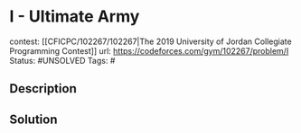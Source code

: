 # I - Ultimate Army

contest: [[CFICPC/102267/102267|The 2019 University of Jordan Collegiate Programming Contest]]
url: https://codeforces.com/gym/102267/problem/I
Status: #UNSOLVED
Tags: #

## Description

## Solution

